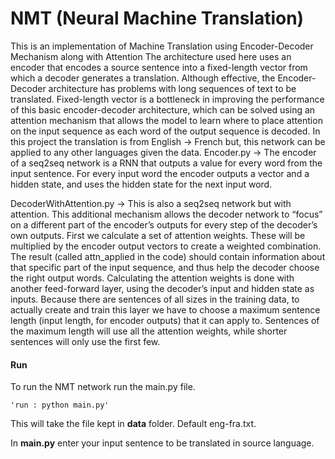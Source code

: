 # NMT (Neural Machine Translation)
This is an implementation of Machine Translation using Encoder-Decoder Mechanism along with Attention 
The architecture used here uses an encoder that encodes a source sentence into a fixed-length vector from which a decoder generates a translation. Although effective, the Encoder-Decoder architecture has problems with long sequences of text to be translated. Fixed-length vector is a bottleneck in improving the performance of this basic encoder-decoder architecture, which can be solved using an attention mechanism that allows the model to learn where to place attention on the input sequence as each word of the output sequence is decoded.
In this project the translation is from English -> French but, this network can be applied to any other languages given the data.
Encoder.py -> The encoder of a seq2seq network is a RNN that outputs a value for every word from the input sentence. For every input word the encoder outputs a vector and a hidden state, and uses the hidden state for the next input word.

DecoderWithAttention.py -> This is also a seq2seq network but with attention. This additional mechanism allows the decoder network to “focus” on a different part of the encoder’s outputs for every step of the decoder’s own outputs. First we calculate a set of attention weights. These will be multiplied by the encoder output vectors to create a weighted combination. The result (called attn_applied in the code) should contain information about that specific part of the input sequence, and thus help the decoder choose the right output words.
Calculating the attention weights is done with another feed-forward layer, using the decoder’s input and hidden state as inputs. Because there are sentences of all sizes in the training data, to actually create and train this layer we have to choose a maximum sentence length (input length, for encoder outputs) that it can apply to. Sentences of the maximum length will use all the attention weights, while shorter sentences will only use the first few.

#### Run
To run the NMT network run the main.py file.

    'run : python main.py'
This will take the file kept in **data** folder. Default eng-fra.txt. 

In **main.py** enter your input sentence to be translated in source language.
